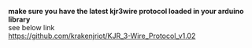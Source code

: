 **make sure you have the latest kjr3wire protocol loaded in your arduino library**
</br>
see below link
</br>
https://github.com/krakenjriot/KJR_3-Wire_Protocol_v1.02
